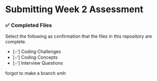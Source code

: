# Submitting Week 2 Assessment

### ✅ Completed Files

Select the following as confirmation that the files in this repository are complete.

- [✅] Coding Challenges
- [✅] Coding Concepts
- [✅] Interview Questions

forgot to make a branch smh
